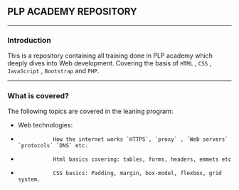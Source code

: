 ##                                    PLP ACADEMY REPOSITORY
***
###     Introduction
This is a repository containing all training done in PLP academy which deeply dives into Web development. Covering the basis of `HTML` , `CSS` , `JavaScript` , `Bootstrap`
and `PHP`.
***
###   What is covered?
The following topics are covered in the leaning program:
- Web technologies:
-                How the internet works `HTTPS`, `proxy` , `Web servers` `protocols` `DNS` etc.
-                Html basics covering: tables, forms, headers, emmets etc
-                CSS basics: Padding, margin, box-model, flexbox, grid system.
                 

